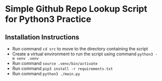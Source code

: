 # Simple Github Repo Lookup Script for Python3 Practice

## Installation Instructions
- Run command `cd src` to move to the directory containing the script
- Create a virtual environment to run the script using command `python3 -m venv .venv`
- Run command `source .venv/bin/activate`
- Run command `pip3 install -r requirements.txt`
- Run command `python3 ./main.py`
